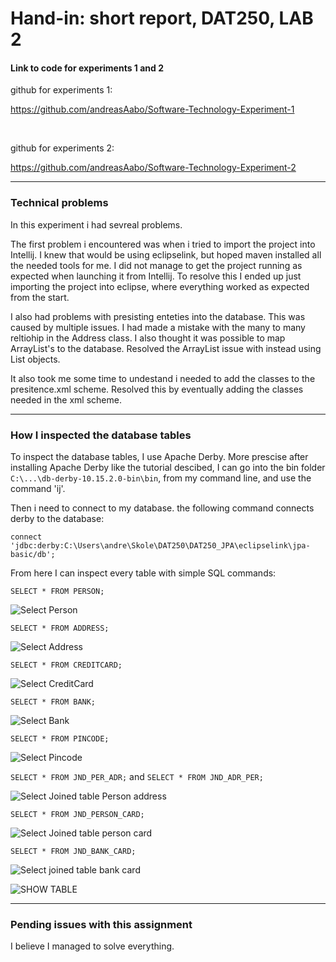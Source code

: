 <h1> Hand-in: short report, DAT250, LAB 2 </h1>

<h4> Link to code for experiments 1 and 2</h4>

github for experiments 1:

https://github.com/andreasAabo/Software-Technology-Experiment-1


<br>

github for experiments 2:

https://github.com/andreasAabo/Software-Technology-Experiment-2

---

<h3> Technical problems </h3>

In this experiment i had sevreal problems.

The first problem i encountered was when i tried to import the project into Intellij. I knew that would be using eclipselink, but hoped maven installed all the needed tools for me. I did not manage to get the project running as expected when launching it from Intellij. To resolve this I ended up just importing the project into eclipse, where everything worked as expected from the start.

I also had problems with presisting enteties into the database. This was caused by multiple issues. I had made a mistake with the many to many reltiohip in the Address class. I also thought it was possible to map ArrayList's to the database. Resolved the ArrayList issue with instead using List objects. 

It also took me some time to undestand i needed to add the classes to the presitence.xml scheme. Resolved this by eventually adding the classes needed in the xml scheme.



---

<h3> How I inspected the database tables </h3>

To inspect the database tables, I use Apache Derby. More prescise after installing Apache Derby like the tutorial descibed, I can go into the bin folder ```C:\...\db-derby-10.15.2.0-bin\bin```, from my command line, and use the command 'ij'.

Then i need to connect to my database. the following command connects derby to the database:

```connect 'jdbc:derby:C:\Users\andre\Skole\DAT250\DAT250_JPA\eclipselink\jpa-basic/db'; ```

From here I can inspect every table with simple SQL commands:


```SELECT * FROM PERSON;```

![Select Person](assets/ex2/selectPerson.png?raw=true)


```SELECT * FROM ADDRESS;```

![Select Address](assets/ex2/selectAddress.png?raw=true)


```SELECT * FROM CREDITCARD;```

![Select CreditCard](assets/ex2/selectCreditCard.png?raw=true)


```SELECT * FROM BANK;```

![Select Bank](assets/ex2/selectBank.png?raw=true)


```SELECT * FROM PINCODE;```

![Select Pincode](assets/ex2/selectPincode.png?raw=true)


```SELECT * FROM JND_PER_ADR;``` and
```SELECT * FROM JND_ADR_PER;```

![Select Joined table Person address](assets/ex2/manyToMany_per_adr.png?raw=true)



```SELECT * FROM JND_PERSON_CARD;```

![Select Joined table person card](assets/ex2/JND_PER_CARD.png?raw=true)


```SELECT * FROM JND_BANK_CARD;```

![Select joined table bank card](assets/ex2/JND_BANK_CARD.png?raw=true)



![SHOW TABLE](assets/ex2/showtables.png?raw=true)

---

<h3>  Pending issues with this assignment  </h3>

I believe I managed to solve everything.



